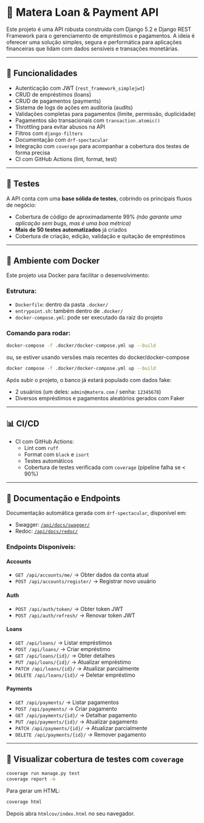 # 📘 Matera Loan & Payment API

Este projeto é uma API robusta construída com Django 5.2 e Django REST Framework para o gerenciamento de empréstimos e pagamentos. A ideia é oferecer uma solução simples, segura e performática para aplicações financeiras que lidam com dados sensíveis e transações monetárias.

---

## 🚀 Funcionalidades

- Autenticação com JWT (`rest_framework_simplejwt`)
- CRUD de empréstimos (loans)
- CRUD de pagamentos (payments)
- Sistema de logs de ações em auditoria (audits)
- Validações completas para pagamentos (limite, permissão, duplicidade)
- Pagamentos são transacionais com `transaction.atomic()`
- Throttling para evitar abusos na API
- Filtros com `django-filters`
- Documentação com `drf-spectacular`
- Integração com `coverage` para acompanhar a cobertura dos testes de forma precisa
- CI com GitHub Actions (lint, format, test)

---

## 🥪 Testes

A API conta com uma **base sólida de testes**, cobrindo os principais fluxos de negócio:

- Cobertura de código de aproximadamente 99% _(não garante uma aplicação sem bugs, mas é uma boa métrica)_
- **Mais de 50 testes automatizados** já criados
- Cobertura de criação, edição, validação e quitação de empréstimos

---

## 🐳 Ambiente com Docker

Este projeto usa Docker para facilitar o desenvolvimento:

### Estrutura:

- `Dockerfile`: dentro da pasta `.docker/`
- `entrypoint.sh`: também dentro de `.docker/`
- `docker-compose.yml`: pode ser executado da raiz do projeto

### Comando para rodar:

```bash
docker-compose -f .docker/docker-compose.yml up --build
```

ou, se estiver usando versões mais recentes do docker/docker-compose

```bash
docker compose -f .docker/docker-compose.yml up --build
```

Após subir o projeto, o banco já estará populado com dados fake:

- 2 usuários (um deles: `admin@matera.com` / senha: `12345678`)
- Diversos empréstimos e pagamentos aleatórios gerados com Faker

---


## 📊 CI/CD

- CI com GitHub Actions:
  - Lint com `ruff`
  - Format com `black` e `isort`
  - Testes automáticos
  - Cobertura de testes verificada com `coverage` (pipeline falha se < 90%)

---

## 📘 Documentação e Endpoints

Documentação automática gerada com `drf-spectacular`, disponível em:

- Swagger: [`/api/docs/swagger/`](http://localhost:8000/api/docs/swagger/)
- Redoc: [`/api/docs/redoc/`](http://localhost:8000/api/docs/redoc/)

### Endpoints Disponíveis:

#### Accounts
- `GET /api/accounts/me/` → Obter dados da conta atual
- `POST /api/accounts/register/` → Registrar novo usuário

#### Auth
- `POST /api/auth/token/` → Obter token JWT
- `POST /api/auth/refresh/` → Renovar token JWT

#### Loans
- `GET /api/loans/` → Listar empréstimos
- `POST /api/loans/` → Criar empréstimo
- `GET /api/loans/{id}/` → Obter detalhes
- `PUT /api/loans/{id}/` → Atualizar empréstimo
- `PATCH /api/loans/{id}/` → Atualizar parcialmente
- `DELETE /api/loans/{id}/` → Deletar empréstimo

#### Payments
- `GET /api/payments/` → Listar pagamentos
- `POST /api/payments/` → Criar pagamento
- `GET /api/payments/{id}/` → Detalhar pagamento
- `PUT /api/payments/{id}/` → Atualizar pagamento
- `PATCH /api/payments/{id}/` → Atualizar parcialmente
- `DELETE /api/payments/{id}/` → Remover pagamento

---


## 🚀 Visualizar cobertura de testes com `coverage`

```bash
coverage run manage.py test
coverage report -m
```

Para gerar um HTML:

```bash
coverage html
```

Depois abra `htmlcov/index.html` no seu navegador.

